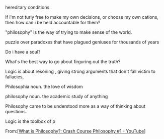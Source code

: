 hereditary conditions

If i'm not turly free to make my own decisions, or choose my own cations, then how can i be held accountable for them?

"philosophy" is the way of trying to make sense of  the world.


puzzle over paradoxes that have plagued geniuses for thousands of years 


Do i have a soul?


What's the best way to go about firguring out the truth?


Logic is about resoning , giving strong arguments that don't fall victim to fallacies,







Philosophia       noun. the love of wisdom

philosophy        noun. the academic study of anything

Philosophy came to be understood more as a way of thinking about questions.


Logic is the toolbox of p









From:[[What is Philosophy?: Crash Course Philosophy #1 - YouTube](https://www.youtube.com/watch?v=1A_CAkYt3GY)]


